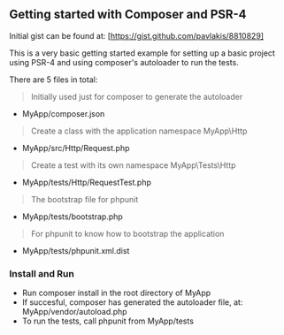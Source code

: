 ## Getting started with Composer and PSR-4

Initial gist can be found at: [https://gist.github.com/pavlakis/8810829]

This is a very basic getting started example for setting up a basic project using PSR-4 and using composer's autoloader to run the tests.

There are 5 files in total:

>Initially used just for composer to generate the autoloader

* MyApp/composer.json


>Create a class with the application namespace MyApp\Http

* MyApp/src/Http/Request.php

>Create a test with its own namespace MyApp\Tests\Http

* MyApp/tests/Http/RequestTest.php


>The bootstrap file for phpunit

* MyApp/tests/bootstrap.php


> For phpunit to know how to bootstrap the application

* MyApp/tests/phpunit.xml.dist

### Install and Run
* Run composer install in the root directory of MyApp 
* If succesful, composer has generated the autoloader file, at: MyApp/vendor/autoload.php
* To run the tests, call phpunit from MyApp/tests

